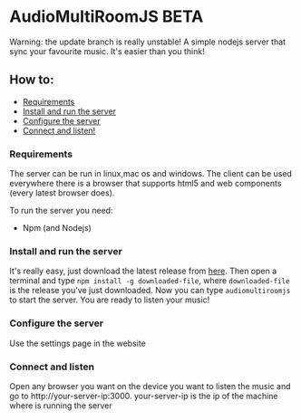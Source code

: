 # AudioMultiRoomJS BETA
Warning: the update branch is really unstable!
A simple nodejs server that sync your favourite music. It's easier than you think!
## How to:

- [Requirements](#requirements)
- [Install and run the server](#install-the-server)
- [Configure the server](#configure-the-server)
- [Connect and listen!](#connect-and-listen)

### Requirements
The server can be run in linux,mac os and windows.
The client can be used everywhere there is a browser that supports html5 and web components (every latest browser does).

To run the server you need:
* Npm (and Nodejs)

### Install and run the server
It's really easy, just download the latest release from [here](https://github.com/ranfdev/AudioMultiRoomJS/releases/latest).
Then open a terminal and type `npm install -g downloaded-file`, where `downloaded-file` is the release you've just downloaded.
Now you can type `audiomultiroomjs` to start the server. You are ready to listen your music!

### Configure the server
Use the settings page in the website

### Connect and listen
Open any browser you want on the device you want to listen the music and go to http://your-server-ip:3000.
your-server-ip is the ip of the machine where is running the server
